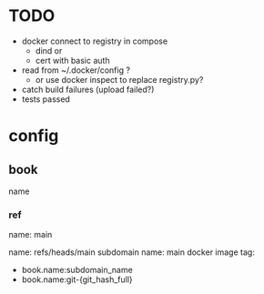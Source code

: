 

# TODO

- docker connect to registry in compose
  - dind or
  - cert with basic auth
- read from ~/.docker/config ?
  - or use docker inspect to replace registry.py?
- catch build failures (upload failed?)
- tests passed



# config

## book
name


### ref

name: main

name: refs/heads/main
subdomain name: main
docker image tag:
- book.name:subdomain_name
- book.name:git-{git_hash_full}

